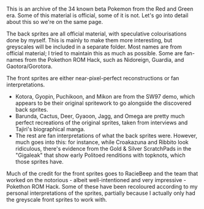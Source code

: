 This is an archive of the 34 known beta Pokemon from the Red and Green era. Some of this material is official, some of it is not. Let's go into detail about this so we're on the same page.

The back sprites are all official material, with speculative colourisations done by myself. This is mainly to make them more interesting, but greyscales will be included in a separate folder. Most names are from official material; I tried to maintain this as much as possible. Some are fan-names from the Pokethon ROM Hack, such as Nidoreign, Guardia, and Gaotora/Gorotora.

The front sprites are either near-pixel-perfect reconstructions or fan interpretations. 
- Kotora, Gyopin, Puchikoon, and Mikon are from the SW97 demo, which appears to be their original spritework to go alongside the discovered back sprites.
- Barunda, Cactus, Deer, Gyaoon, Jagg, and Omega are pretty much perfect recreations of the original sprites, taken from interviews and Tajiri's biographical manga.
- The rest are fan interpretations of what the back sprites were. However, much goes into this: for instance, while Croakazuna and Ribbito look ridiculous, there's evidence from the Gold & Silver ScratchPads in the "Gigaleak" that show early Politoed renditions with topknots, which those sprites have. 

Much of the credit for the front sprites goes to RacieBeep and the team that worked on the notorious - albeit well-intentioned and very impressive - Pokethon ROM Hack. Some of these have been recoloured according to my personal interpretations of the sprites, partially because I actually only had the greyscale front sprites to work with.
